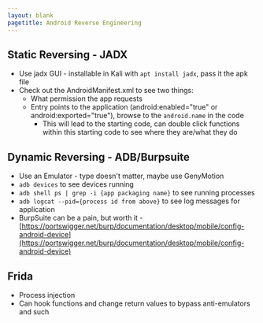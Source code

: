 ```yaml
---
layout: blank
pagetitle: Android Reverse Engineering
---
```


## Static Reversing - JADX
- Use jadx GUI - installable in Kali with `apt install jadx`, pass it the apk file
- Check out the AndroidManifest.xml to see two things:
    - What permission the app requests
    - Entry points to the application (android:enabled="true" or android:exported="true"), browse to the `android.name` in the code
        - This will lead to the starting code, can double click functions within this starting code to see where they are/what they do

## Dynamic Reversing - ADB/Burpsuite
- Use an Emulator - type doesn't matter, maybe use GenyMotion
- `adb devices` to see devices running
- `adb shell ps | grep -i {app packaging name}` to see running processes
- `adb logcat --pid={process id from above}` to see log messages for application
- BurpSuite can be a pain, but worth it - [https://portswigger.net/burp/documentation/desktop/mobile/config-android-device](https://portswigger.net/burp/documentation/desktop/mobile/config-android-device)

## Frida
- Process injection
- Can hook functions and change return values to bypass anti-emulators and such
